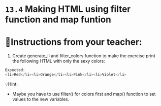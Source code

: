 # `13.4` Making HTML using filter function and map funtion

# 📝Instructions from your teacher:
1. Create generate_li and filter_colors function to make the exercise print the following HTML with only the sexy colors:

```py
Expected:
<li>Red</li><li>Orange</li><li>Pink</li><li>Violet</li>
```

💡Hint:
- Maybe you have to use filter() for colors first and map() function to
set values to the new variables.
